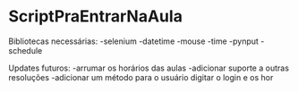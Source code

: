 # ScriptPraEntrarNaAula
Bibliotecas necessárias:
-selenium
-datetime
-mouse
-time
-pynput
-schedule

Updates futuros:
-arrumar os horários das aulas
-adicionar suporte a outras resoluções
-adicionar um método para o usuário digitar o login e os hor
